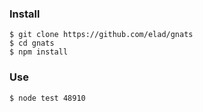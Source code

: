 ### Install
```
$ git clone https://github.com/elad/gnats
$ cd gnats
$ npm install
```

### Use
```
$ node test 48910
```
